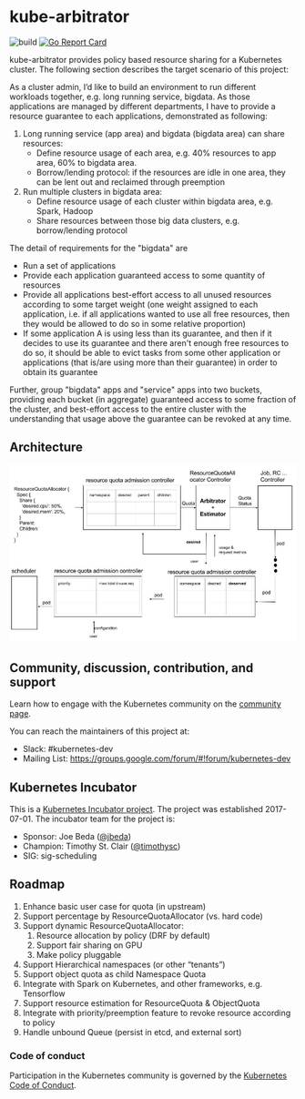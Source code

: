 # kube-arbitrator

![build](https://travis-ci.org/kubernetes-incubator/kube-arbitrator.svg?branch=master)
[![Go Report Card](https://goreportcard.com/badge/github.com/kubernetes-incubator/kube-arbitrator)](https://goreportcard.com/report/github.com/kubernetes-incubator/kube-arbitrator)

kube-arbitrator provides policy based resource sharing for a Kubernetes cluster. The following section describes the target scenario of this project:

As a cluster admin, I’d like to build an environment to run different workloads together, e.g. long running service, bigdata. As those applications are managed by different departments, I have to provide a resource guarantee to each applications, demonstrated as following:
    
1. Long running service (app area) and bigdata (bigdata area) can share resources:
    * Define resource usage of each area, e.g. 40% resources to app area, 60% to bigdata area.
    * Borrow/lending protocol: if the resources are idle in one area, they can be lent out and reclaimed through preemption
1. Run multiple clusters in bigdata area:
    * Define resource usage of each cluster within bigdata area, e.g. Spark, Hadoop
    * Share resources between those big data clusters, e.g. borrow/lending protocol

The detail of requirements for the "bigdata" are

* Run a set of applications
* Provide each application guaranteed access to some quantity of resources
* Provide all applications best-effort access to all unused resources according to some target weight (one weight assigned to each application, i.e. if all applications wanted to use all free resources, then they would be allowed to do so in some relative proportion)
* If some application A is using less than its guarantee, and then if it decides to use its guarantee and there aren't enough free resources to do so, it should be able to evict tasks from some other application or applications (that is/are using more than their guarantee) in order to obtain its guarantee

Further, group "bigdata" apps and "service" apps into two buckets, providing each bucket (in aggregate) guaranteed access to some fraction of the cluster, and best-effort access to the entire cluster with the understanding that usage above the guarantee can be revoked at any time.

## Architecture

![architect](doc/images/architect.jpg)

## Community, discussion, contribution, and support

Learn how to engage with the Kubernetes community on the [community page](http://kubernetes.io/community/).

You can reach the maintainers of this project at:

- Slack: #kubernetes-dev
- Mailing List: https://groups.google.com/forum/#!forum/kubernetes-dev

## Kubernetes Incubator

This is a [Kubernetes Incubator project](https://github.com/kubernetes/community/blob/master/incubator.md). The project was established 2017-07-01. The incubator team for the project is:

- Sponsor: Joe Beda ([@jbeda](https://github.com/jbeda))
- Champion: Timothy St. Clair ([@timothysc](https://github.com/timothysc))
- SIG: sig-scheduling

## Roadmap

1. Enhance basic user case for quota (in upstream)
1. Support percentage by ResourceQuotaAllocator (vs. hard code)
1. Support dynamic ResourceQuotaAllocator:
    1. Resource allocation by policy (DRF by default)
    1. Support fair sharing on GPU
    1. Make policy pluggable
1. Support Hierarchical namespaces (or other “tenants”)
1. Support object quota as child Namespace Quota
1. Integrate with Spark on Kubernetes, and other frameworks, e.g. Tensorflow
1. Support resource estimation for ResourceQuota & ObjectQuota
1. Integrate with priority/preemption feature to revoke resource according to policy
1. Handle unbound Queue (persist in etcd, and external sort)


### Code of conduct

Participation in the Kubernetes community is governed by the [Kubernetes Code of Conduct](code-of-conduct.md).
